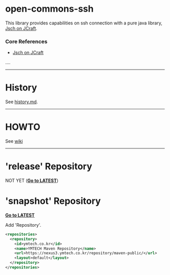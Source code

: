 # open-commons-ssh
This library provides capabilities on ssh connection with a pure java library, [Jsch on JCraft](http://www.jcraft.com/jsch/).


### Core References
- [Jsch on JCraft](http://www.jcraft.com/jsch/)

....

---
# History
See [history.md](./history.md).

---
# HOWTO
See [wiki](https://github.com/open-commons/open-commons-ssh/wiki)

---
# 'release' Repository
NOT YET (**[Go to LATEST](https://central.sonatype.com/artifact/io.github.open-commons/open-commons-spring-ssh)**)

# 'snapshot' Repository
**[Go to LATEST](https://nexus3.ymtech.co.kr/#browse/browse:maven-public:io%2Fgithub%2Fopen-commons%2Fopen-commons-spring-ssh)**

Add 'Repository'.

``` xml
<repositories>
  <repository>
    <id>ymtech.co.kr</id>
    <name>YMTECH Maven Repository</name>
    <url>https://nexus3.ymtech.co.kr/repository/maven-public/</url>
    <layout>default</layout>
  </repository>
</repositories>
```